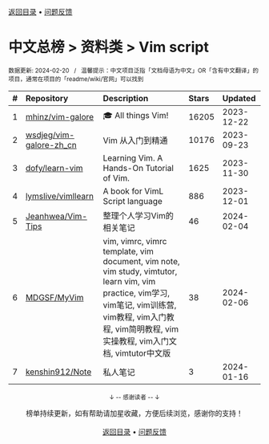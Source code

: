 <a href="https://gitee.com/GrowingGit/GitHub-Chinese-Top-Charts#github中文排行榜">返回目录</a> • <a href="/content/docs/feedback.md">问题反馈</a>

# 中文总榜 > 资料类 > Vim script
<sub>数据更新: 2024-02-20&nbsp;&nbsp;&nbsp;/&nbsp;&nbsp;&nbsp;温馨提示：中文项目泛指「文档母语为中文」OR「含有中文翻译」的项目，通常在项目的「readme/wiki/官网」可以找到</sub>

|#|Repository|Description|Stars|Updated|
|:-|:-|:-|:-|:-|
|1|[mhinz/vim-galore](https://github.com/mhinz/vim-galore)|:mortar_board: All things Vim!|16205|2023-12-22|
|2|[wsdjeg/vim-galore-zh_cn](https://github.com/wsdjeg/vim-galore-zh_cn)|Vim 从入门到精通|10176|2023-09-23|
|3|[dofy/learn-vim](https://github.com/dofy/learn-vim)|Learning Vim. A Hands-On Tutorial of Vim.|1625|2023-11-30|
|4|[lymslive/vimllearn](https://github.com/lymslive/vimllearn)|A book for VimL Script language|886|2023-12-01|
|5|[Jeanhwea/Vim-Tips](https://github.com/Jeanhwea/Vim-Tips)|整理个人学习Vim的相关笔记|46|2024-02-04|
|6|[MDGSF/MyVim](https://github.com/MDGSF/MyVim)|vim, vimrc, vimrc template, vim document, vim note, vim study, vimtutor, learn vim, vim practice, vim学习, vim笔记, vim训练营, vim教程, vim入门教程, vim简明教程, vim实操教程, vim入门文档, vimtutor中文版|38|2024-02-06|
|7|[kenshin912/Note](https://github.com/kenshin912/Note)|私人笔记|3|2024-01-16|

<div align="center">
    <p><sub>↓ -- 感谢读者 -- ↓</sub></p>
    榜单持续更新，如有帮助请加星收藏，方便后续浏览，感谢你的支持！
</div>

<br/>

<div align="center"><a href="https://gitee.com/GrowingGit/GitHub-Chinese-Top-Charts#github中文排行榜">返回目录</a> • <a href="/content/docs/feedback.md">问题反馈</a></div>
